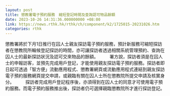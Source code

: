 ```yaml
---
layout: post
title: 懲教署電子預約服務　縮短登記時間及查詢認可物品餘額
date: 2023-10-26 14:31:36.000000000 +08:00
link: https://news.rthk.hk/rthk/ch/component/k2/1725015-20231026.htm
categories: rthk
---
```


懲教署將於下月1日推行在囚人士親友探訪電子預約服務，預計新服務可縮短探訪者在懲教院所輪候登記探訪的時間，亦可讓探訪者透過相關系統管理預約、查詢在囚人士的最新探訪狀況及認可交來物品的餘額。
　　 
署方說，探訪者須是在囚人士的申報訪客，並預先完成用戶登記，才能使用親友探訪電子預約服務。探訪者即日起可透過「智方便」流動應用程式、懲教署網頁或流動應用程式連結到親友探訪電子預約服務網頁提交申請，或親臨有關在囚人士所在懲教院所提交申請及核實身分。
　　 
探訪者完成用戶登記程序後，亦須得到在囚人士的同意才可使用電子預約服務。而電子預約服務推出後，探訪者仍可選擇親臨懲教院所才進行探訪登記。
